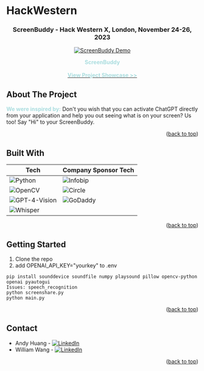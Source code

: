 # HackWestern

<!-- BACK TO TOP -->
<a name="readme-top"></a>

<!-- PROJECT LOGO -->

<div align="center">
  <a href="https://github.com/WilliamUW/HackWestern"></a>
  
  <h3 align="center">ScreenBuddy - Hack Western X, London, November 24-26, 2023</h3>

  [![ScreenBuddy Demo](https://img.youtube.com/vi/MGNQpf0Cvo4/0.jpg)](https://www.youtube.com/watch?v=MGNQpf0Cvo4)
     
  <p align="center">
    <b style="color: #AADDDF">ScreenBuddy</b> 
    <br />
    <br />
    <a href="https://github.com/WilliamUW/HackWestern"><strong style="color: #AADDDF">View Project Showcase >></strong></a>
  </p>
</div>

<!-- ABOUT THE PROJECT -->
## About The Project
<!-- [product-screenshot-1] -->
<div align="center">

</div>

<b style="color: #AADDDF">We were inspired by:</b> Don't you wish that you can activate ChatGPT directly from your application and help you out seeing what is on your screen? Us too! Say "Hi" to your ScreenBuddy.
  
<p align="right">(<a href="#readme-top">back to top</a>)</p> 

## Built With
| Tech | Company Sponsor Tech |
| --- | --- |
| ![Python] | ![Infobip] |
| ![OpenCV] | ![Circle] |
| ![GPT-4-Vision] | ![GoDaddy] |
| ![Whisper] | |

<p align="right">(<a href="#readme-top">back to top</a>)</p>



<!-- GETTING STARTED -->
## Getting Started
1. Clone the repo
2. add OPENAI_API_KEY="yourkey" to .env

 ```
pip install sounddevice soundfile numpy playsound pillow opencv-python openai pyautogui
Issues: speech_recognition
python screenshare.py
python main.py
```
<p align="right">(<a href="#readme-top">back to top</a>)</p>


<!-- CONTACT -->
## Contact
* Andy Huang - <a href="https://github.com/andy0207huang"></a> [![LinkedIn][linkedin-shield-andy]][linkedin-url-andy]
* William Wang - <a href="https://github.com/SurjaHead"></a> [![LinkedIn][linkedin-shield-william]][linkedin-url-william]



<p align="right">(<a href="#readme-top">back to top</a>)</p>


<!-- BADGES / SHIELD / IMAGES / URL -->
[OpenCV]: https://img.shields.io/badge/OpenCV-36454F?style=for-the-badge
[Python]: https://img.shields.io/badge/Python-36454F?style=for-the-badge
[GPT-4-Vision]: https://img.shields.io/badge/GPT4Vision-36454F?style=for-the-badge
[Whisper]: https://img.shields.io/badge/Whisper-36454F?style=for-the-badge

[Circle]: https://img.shields.io/badge/Circle-000000?style=for-the-badge
[Infobip]: https://img.shields.io/badge/Infobip-000000?style=for-the-badge
[GoDaddy]: https://img.shields.io/badge/GoDaddy-000000?style=for-the-badge

[linkedin-shield-andy]: https://img.shields.io/badge/-LinkedIn-black.svg?style=for-the-badge&logo=linkedin&colorB=0072b1
[linkedin-url-andy]: https://www.linkedin.com/in/andy-snowflake-huang/
[linkedin-shield-william]: https://img.shields.io/badge/-LinkedIn-black.svg?style=for-the-badge&logo=linkedin&colorB=0072b1
[linkedin-url-william]: https://www.linkedin.com/in/williamuw/
